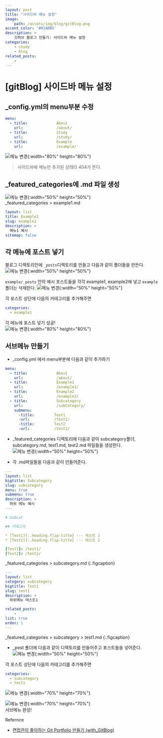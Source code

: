 ```yaml
---
layout: post
title: "사이드바 메뉴 설정"
image: 
    path: /assets/img/blog/gitBlog.png
accent_color: '#01ADB5'
description: >
    깃허브 블로그 만들기: 사이드바 메뉴 설정
categories:
    - study
    - blog
related_posts:    
    -    
---
```

# [gitBlog] 사이드바 메뉴 설정

## _config.yml의 menu부분 수정
```yml
menu:
  - title:             About
    url:               /about/
  - title:             Study
    url:               /study/ 
  - title:             Example
    url:               /example/
```
![메뉴 변경](/assets/img/blog/sidebar1.png){:width="80%" height="80%"}
> 사이드바에 메뉴만 추가된 상태라 404가 뜬다.


## _featured_categories에 .md 파일 생성
![메뉴 변경](/assets/img/blog/sidebar2.png){:width="50%" height="50%"}   
_featured_categories > example1.md

```yml
layout: list
title: Example1
slug: example1
description: >
  메뉴1 예시
sitemap: false
```
## 각 메뉴에 포스트 넣기
블로그 디렉토리안에 `_posts`디렉토리를 만들고 다음과 같이 폴더들을 만든다.   
![메뉴 변경](/assets/img/blog/sidebar4.png){:width="50%" height="50%"}   

`example/_posts` 안의 예시 포스트들을 각각 example1, example2에 넣고 `example` 폴더는 삭제한다.
![메뉴 변경](/assets/img/blog/sidebar5.png){:width="50%" height="50%"}   

각 포스트 상단에 다음의 카테고리를 추가해주면  
```yml
categories:
  - example1
```
각 메뉴에 포스트 넣기 성공!  
![메뉴 변경](/assets/img/blog/sidebar6.png){:width="80%" height="80%"}   

## 서브메뉴 만들기
- _config.yml 에서 menu부분에 다음과 같이 추가하기    

```yml
menu:
  - title:             About
    url:               /about/
  - title:             Example1
    url:               /example1/
  - title:             Example2
    url:               /example2/
  - title:             Subcategory
    url:               /subCategory/
    submenu:
      -title:         Test1
      -url:           /test1/
      -title:         Test2
      -url:           /test2/
```
- _featured_categories 디렉토리에 다음과 같이 subcategory폴더, subcategory.md, test1.md, test2.md 파일들을 생성한다.   
![메뉴 변경](/assets/img/blog/sidebar7.png){:width="50%" height="50%"}   

- 각 .md파일들을 다음과 같이 만들어준다.

```yml
---
layout: list
bigtitle: Subcategory
slug: subcategory
menu: true
submenu: true
description: >
  하위 메뉴 예시
---

# Subcat

## 카테고리

* [Test1]{:.heading.flip-title} --- 테스트 1
* [Test2]{:.heading.flip-title} --- 테스트 2

[Test1]: /test1/
[Test2]: /test2/
```
_featured_categories > subcategory.md
{:.figcaption}

```yml
---
layout: list
category: subcategory
bigtitle: Test1
slug: test1
description: >
  하위메뉴 테스트1

related_posts:
    - 
list: true
order: 1
---
```
_featured_categories > subcategory > test1.md
{:.figcaption}

- _post 폴더에 다음과 같이 디렉토리를 만들어주고 포스트들을 넣어준다.   
![메뉴 변경](/assets/img/blog/sidebar7-1.png){:width="50%" height="50%"}  

각 포스트 상단에 다음의 카테고리를 추가해주면  

```yml
categories:
  - subcategory
  - test1
```
![메뉴 변경](/assets/img/blog/sidebar8.png){:width="70%" height="70%"}   

![메뉴 변경](/assets/img/blog/sidebar9.png){:width="70%" height="70%"}   
서브메뉴 완성!

Refernce
- [면접관이 좋아하는 Git Portfolio 만들기 (with_GitBlog)](https://projectlion.io/courses/technology/gitblog)
